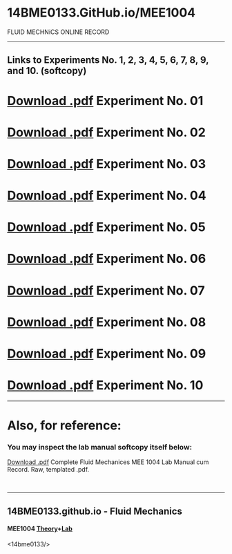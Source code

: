 # 14BME0133.GitHub.io/MEE1004
FLUID MECHNiCS ONLINE RECORD


---

## Links to Experiments No. 1, 2, 3, 4, 5, 6, 7, 8, 9, and 10. (softcopy)

# [Download .pdf](EX_01.pdf) Experiment No. 01
# [Download .pdf](EX_02.pdf) Experiment No. 02
# [Download .pdf](EX_03.pdf) Experiment No. 03
# [Download .pdf](EX_04.pdf) Experiment No. 04
# [Download .pdf](EX_05.pdf) Experiment No. 05
# [Download .pdf](EX_06.pdf) Experiment No. 06
# [Download .pdf](EX_07.pdf) Experiment No. 07
# [Download .pdf](EX_08.pdf) Experiment No. 08
# [Download .pdf](EX_09.pdf) Experiment No. 09
# [Download .pdf](EX_10.pdf) Experiment No. 10


---

# Also, for reference:
### You may inspect the lab manual softcopy itself below:

[Download .pdf](https://14BME0133.github.io//MEE1004/MEE1004-LAB-MANUAL.pdf) Complete Fluid Mechanices MEE 1004 Lab Manual cum Record. Raw, templated .pdf.

<br>
<hr>

## 14BME0133.github.io - Fluid Mechanics 

#### MEE1004 [Theory](https://14bme0133.github.io/MEE1004/)+[Lab](https://14bme0133.github.io/MEE1004L/)
<14bme0133/>
